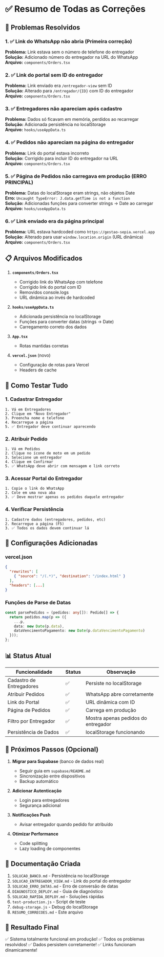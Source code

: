 # ✅ Resumo de Todas as Correções

## 🎯 Problemas Resolvidos

### 1. ✅ Link do WhatsApp não abria (Primeira correção)
**Problema:** Link estava sem o número de telefone do entregador  
**Solução:** Adicionado número do entregador na URL do WhatsApp  
**Arquivo:** `components/Orders.tsx`

### 2. ✅ Link do portal sem ID do entregador
**Problema:** Link enviado era `/entregador-view` sem ID  
**Solução:** Alterado para `/entregador/{ID}` com ID do entregador  
**Arquivo:** `components/Orders.tsx`

### 3. ✅ Entregadores não apareciam após cadastro
**Problema:** Dados só ficavam em memória, perdidos ao recarregar  
**Solução:** Adicionada persistência no localStorage  
**Arquivo:** `hooks/useAppData.ts`

### 4. ✅ Pedidos não apareciam na página do entregador
**Problema:** Link do portal estava incorreto  
**Solução:** Corrigido para incluir ID do entregador na URL  
**Arquivo:** `components/Orders.tsx`

### 5. ✅ Página de Pedidos não carregava em produção (ERRO PRINCIPAL)
**Problema:** Datas do localStorage eram strings, não objetos Date  
**Erro:** `Uncaught TypeError: J.data.getTime is not a function`  
**Solução:** Adicionadas funções para converter strings → Date ao carregar  
**Arquivo:** `hooks/useAppData.ts`

### 6. ✅ Link enviado era da página principal
**Problema:** URL estava hardcoded como `https://gestao-sepia.vercel.app`  
**Solução:** Alterado para usar `window.location.origin` (URL dinâmica)  
**Arquivo:** `components/Orders.tsx`

## 📋 Arquivos Modificados

1. **`components/Orders.tsx`**
   - Corrigido link do WhatsApp com telefone
   - Corrigido link do portal com ID
   - Removidos console.logs
   - URL dinâmica ao invés de hardcoded

2. **`hooks/useAppData.ts`**
   - Adicionada persistência no localStorage
   - Funções para converter datas (strings → Date)
   - Carregamento correto dos dados

3. **`App.tsx`**
   - Rotas mantidas corretas

4. **`vercel.json`** (novo)
   - Configuração de rotas para Vercel
   - Headers de cache

## 🧪 Como Testar Tudo

### 1. Cadastrar Entregador
```
1. Vá em Entregadores
2. Clique em "Novo Entregador"
3. Preencha nome e telefone
4. Recarregue a página
5. ✅ Entregador deve continuar aparecendo
```

### 2. Atribuir Pedido
```
1. Vá em Pedidos
2. Clique no ícone de moto em um pedido
3. Selecione um entregador
4. Clique em Confirmar
5. ✅ WhatsApp deve abrir com mensagem e link correto
```

### 3. Acessar Portal do Entregador
```
1. Copie o link do WhatsApp
2. Cole em uma nova aba
3. ✅ Deve mostrar apenas os pedidos daquele entregador
```

### 4. Verificar Persistência
```
1. Cadastre dados (entregadores, pedidos, etc)
2. Recarregue a página (F5)
3. ✅ Todos os dados devem continuar lá
```

## 🔧 Configurações Adicionadas

### vercel.json
```json
{
  "rewrites": [
    { "source": "/(.*)", "destination": "/index.html" }
  ],
  "headers": [...]
}
```

### Funções de Parse de Datas
```typescript
const parsePedidos = (pedidos: any[]): Pedido[] => {
  return pedidos.map(p => ({
    ...p,
    data: new Date(p.data),
    dataVencimentoPagamento: new Date(p.dataVencimentoPagamento)
  }));
};
```

## 📊 Status Atual

| Funcionalidade | Status | Observação |
|----------------|--------|------------|
| Cadastro de Entregadores | ✅ | Persiste no localStorage |
| Atribuir Pedidos | ✅ | WhatsApp abre corretamente |
| Link do Portal | ✅ | URL dinâmica com ID |
| Página de Pedidos | ✅ | Carrega em produção |
| Filtro por Entregador | ✅ | Mostra apenas pedidos do entregador |
| Persistência de Dados | ✅ | localStorage funcionando |

## 🚀 Próximos Passos (Opcional)

1. **Migrar para Supabase** (banco de dados real)
   - Seguir guia em `supabase/README.md`
   - Sincronização entre dispositivos
   - Backup automático

2. **Adicionar Autenticação**
   - Login para entregadores
   - Segurança adicional

3. **Notificações Push**
   - Avisar entregador quando pedido for atribuído

4. **Otimizar Performance**
   - Code splitting
   - Lazy loading de componentes

## 📝 Documentação Criada

1. `SOLUCAO_BANCO.md` - Persistência no localStorage
2. `SOLUCAO_ENTREGADOR_VIEW.md` - Link do portal do entregador
3. `SOLUCAO_ERRO_DATAS.md` - Erro de conversão de datas
4. `DIAGNOSTICO_DEPLOY.md` - Guia de diagnóstico
5. `SOLUCAO_RAPIDA_DEPLOY.md` - Soluções rápidas
6. `test-production.js` - Script de teste
7. `debug-storage.js` - Debug do localStorage
8. `RESUMO_CORRECOES.md` - Este arquivo

## 🎉 Resultado Final

✅ Sistema totalmente funcional em produção!
✅ Todos os problemas resolvidos!
✅ Dados persistem corretamente!
✅ Links funcionam dinamicamente!
